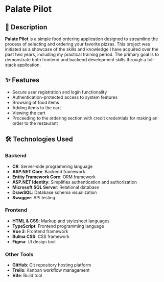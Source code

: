 #  Palate Pilot

## 📜 Description

**Palate Pilot** is a simple food ordering application designed to streamline the process of selecting and ordering your favorite pizzas. This project was initiated as a showcase of the skills and knowledge I have acquired over the past two years, including my practical training period. The primary goal is to demonstrate both frontend and backend development skills through a full-stack application.

## ✨ Features

- Secure user registration and login functionality
- Authentication-protected access to system features
- Browsing of food items
- Adding items to the cart
- Viewing the cart
- Proceeding to the ordering section with credit credentials for making an order to the restaurant

## 🛠️ Technologies Used

### Backend

- **C#**: Server-side programming language
- **ASP.NET Core**: Backend framework
- **Entity Framework Core**: ORM framework
- **ASP.NET Identity**: Simplifies authentication and authorization
- **Microsoft SQL Server**: Relational database
- **DrawSQL**: Database schema visualization
- **Swagger**: API testing

### Frontend

- **HTML & CSS**: Markup and stylesheet languages
- **TypeScript**: Frontend programming language
- **Vue 3**: Frontend framework
- **Bulma CSS**: CSS framework
- **Figma**: UI design tool

### Other Tools

- **GitHub**: Git repository hosting platform
- **Trello**: Kanban workflow management
- **Vite**: Build tool


